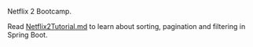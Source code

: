 Netflix 2 Bootcamp.

Read [Netflix2Tutorial.md](Netflix2Tutorial.md) to learn about sorting, pagination and filtering in Spring Boot.